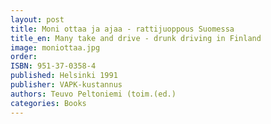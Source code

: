 ```yaml
---
layout: post
title: Moni ottaa ja ajaa - rattijuoppous Suomessa
title_en: Many take and drive - drunk driving in Finland
image: moniottaa.jpg
order: 
ISBN: 951-37-0358-4
published: Helsinki 1991
publisher: VAPK-kustannus
authors: Teuvo Peltoniemi (toim.(ed.)
categories: Books
---
```



